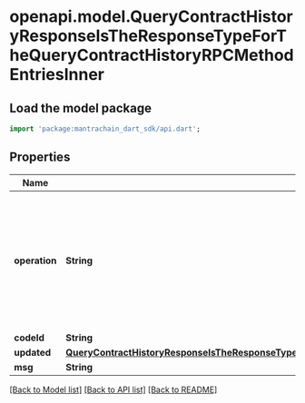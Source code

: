 # openapi.model.QueryContractHistoryResponseIsTheResponseTypeForTheQueryContractHistoryRPCMethodEntriesInner

## Load the model package
```dart
import 'package:mantrachain_dart_sdk/api.dart';
```

## Properties
Name | Type | Description | Notes
------------ | ------------- | ------------- | -------------
**operation** | **String** | - CONTRACT_CODE_HISTORY_OPERATION_TYPE_UNSPECIFIED: ContractCodeHistoryOperationTypeUnspecified placeholder for empty value  - CONTRACT_CODE_HISTORY_OPERATION_TYPE_INIT: ContractCodeHistoryOperationTypeInit on chain contract instantiation  - CONTRACT_CODE_HISTORY_OPERATION_TYPE_MIGRATE: ContractCodeHistoryOperationTypeMigrate code migration  - CONTRACT_CODE_HISTORY_OPERATION_TYPE_GENESIS: ContractCodeHistoryOperationTypeGenesis based on genesis data | [optional] [default to 'CONTRACT_CODE_HISTORY_OPERATION_TYPE_UNSPECIFIED']
**codeId** | **String** |  | [optional] 
**updated** | [**QueryContractHistoryResponseIsTheResponseTypeForTheQueryContractHistoryRPCMethodEntriesInnerUpdated**](QueryContractHistoryResponseIsTheResponseTypeForTheQueryContractHistoryRPCMethodEntriesInnerUpdated.md) |  | [optional] 
**msg** | **String** |  | [optional] 

[[Back to Model list]](../README.md#documentation-for-models) [[Back to API list]](../README.md#documentation-for-api-endpoints) [[Back to README]](../README.md)


